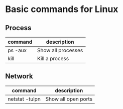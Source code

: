 # Basic commands for Linux

## Process
|command|description|
|-------|-----------|
|ps -aux|Show all processes|
|kill <pid>|Kill a process|

## Network
|command|description|
|-------|-----------|
|netstat -tulpn|Show all open ports|

